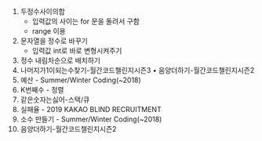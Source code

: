 1. 두정수사이의합 </br>
    * 입력값의 사이는 for 문을 돌려서 구함
    * range 이용
2. 문자열을 정수로 바꾸기</br>
    * 입력값 int로 바로 변형시켜주기
3. 정수 내림차순으로 배치하기
4. 나머지가1이되는수찾기-월간코드챌린지시즌3 • 음양더하기-월간코드챌린지시즌2
5. 예산 - Summer/Winter Coding(~2018)
6. K번째수 - 정렬
7. 같은숫자는싫어-스택/큐
8. 실패율 - 2019 KAKAO BLIND RECRUITMENT
9. 소수 만들기 - Summer/Winter Coding(~2018)
10. 음양더하기-월간코드챌린지시즌2
